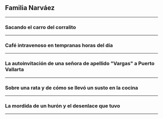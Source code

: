 ## Familia Narváez
---

### Sacando el carro del corralito
---

### Café intravenoso en tempranas horas del día
---

### La autoinvitación de una señora de apellido "Vargas" a Puerto Vallarta
---

### Sobre una rata y de cómo se llevó un susto en la cocina
---

### La mordida de un hurón y el desenlace que tuvo
---
